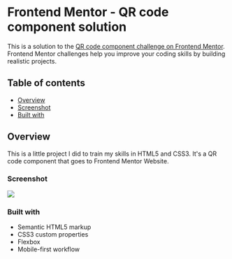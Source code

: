 # Frontend Mentor - QR code component solution

This is a solution to the [QR code component challenge on Frontend Mentor](https://www.frontendmentor.io/challenges/qr-code-component-iux_sIO_H). Frontend Mentor challenges help you improve your coding skills by building realistic projects. 

## Table of contents

- [Overview](#overview)
- [Screenshot](#screenshot)
- [Built with](#built-with)


## Overview

This is a little project I did to train my skills in HTML5 and CSS3. It's a QR code component that goes to Frontend Mentor Website. 


### Screenshot

![](./assets/QRCodeComponent.png)


### Built with

- Semantic HTML5 markup
- CSS3 custom properties
- Flexbox
- Mobile-first workflow

